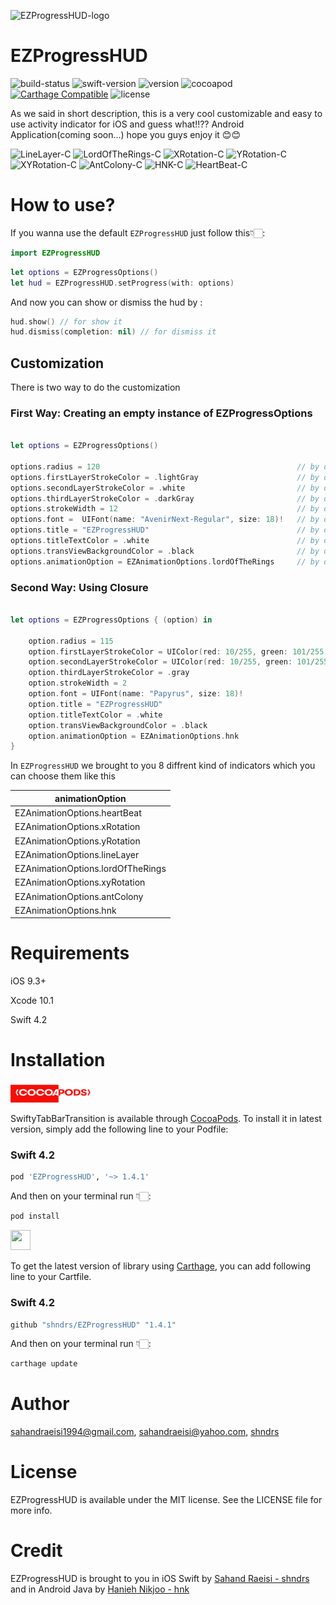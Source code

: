 ![EZProgressHUD-logo](https://user-images.githubusercontent.com/34839080/60944448-19d08680-a2fe-11e9-8381-9d73a56f69ae.png)

# EZProgressHUD

![build-status](https://travis-ci.org/shndrs/EZProgressHUD.svg?branch=master)
![swift-version](https://img.shields.io/badge/Swift-4.2-blueviolet.svg)
![version](https://img.shields.io/cocoapods/v/EZProgressHUD.svg)
![cocoapod](https://img.shields.io/badge/Cocoapods-compatible-4BC51D.svg)
[![Carthage Compatible](https://img.shields.io/badge/Carthage-compatible-4BC51D.svg?style=flat)](https://github.com/Carthage/Carthage)
![license](https://img.shields.io/github/license/shndrs/EZProgressHUD.svg)

As we said in short description, this is a very cool customizable and easy to use activity indicator for iOS and guess what!!?? Android Application(coming soon...) hope you guys enjoy it 😊😊

![LineLayer-C](https://user-images.githubusercontent.com/34839080/60941651-1dabdb00-a2f5-11e9-8522-dee10b79b367.gif)
![LordOfTheRings-C](https://user-images.githubusercontent.com/34839080/60941652-1e447180-a2f5-11e9-9010-20ef3d993f78.gif)
![XRotation-C](https://user-images.githubusercontent.com/34839080/60941654-1e447180-a2f5-11e9-8c9d-194d068d0742.gif)
![YRotation-C](https://user-images.githubusercontent.com/34839080/60941655-1e447180-a2f5-11e9-9945-b68bc371c82a.gif)
![XYRotation-C](https://user-images.githubusercontent.com/34839080/60941656-1edd0800-a2f5-11e9-81b9-e14b5a7ba80d.gif)
![AntColony-C](https://user-images.githubusercontent.com/34839080/60941657-1edd0800-a2f5-11e9-922e-b151fa927c45.gif)
![HNK-C](https://user-images.githubusercontent.com/34839080/60941658-1edd0800-a2f5-11e9-8b22-6c0c8379db26.gif)
![HeartBeat-C](https://user-images.githubusercontent.com/34839080/60941659-1edd0800-a2f5-11e9-8bfa-bc24cff40a6c.gif)

How to use?
=======
If you wanna use the default `EZProgressHUD` just follow this👇🏻:
```Swift
import EZProgressHUD
```
```Swift
let options = EZProgressOptions()
let hud = EZProgressHUD.setProgress(with: options)        
``` 
And now you can show or dismiss the hud by :

```Swift
hud.show() // for show it
hud.dismiss(completion: nil) // for dismiss it
```

## Customization

There is two way to do the customization

### First Way: Creating an empty instance of EZProgressOptions

```Swift

let options = EZProgressOptions()

options.radius = 120                                            // by default is 115
options.firstLayerStrokeColor = .lightGray                      // by default is UIColor(red: 220/255, green: 20/255, blue: 60/255, alpha: 1)
options.secondLayerStrokeColor = .white                         // by default is UIColor(red: 220/255, green: 20/255, blue: 60/255, alpha: 1), FYI it's always transparent ;)
options.thirdLayerStrokeColor = .darkGray                       // by default is .gray
options.strokeWidth = 12                                        // by default is 12.0
options.font =  UIFont(name: "AvenirNext-Regular", size: 18)!   // by default is Papyrus size 18
options.title = "EZProgressHUD"                                 // by default is "Please Wait..."
options.titleTextColor = .white                                 // by default is white
options.transViewBackgroundColor = .black                       // by default is black
options.animationOption = EZAnimationOptions.lordOfTheRings     // by default is EZAnimationOptions.heartBeat

```

### Second Way: Using Closure

```Swift

let options = EZProgressOptions { (option) in

    option.radius = 115                                                                               // by default is 115
    option.firstLayerStrokeColor = UIColor(red: 10/255, green: 101/255, blue: 171/255, alpha: 1.0)    // by default is UIColor(red: 220/255, green: 20/255, blue: 60/255, alpha: 1)
    option.secondLayerStrokeColor = UIColor(red: 10/255, green: 101/255, blue: 171/255, alpha: 1.0)   // by default is UIColor(red: 220/255, green: 20/255, blue: 60/255, alpha: 1), FYI it's always transparent ;)
    option.thirdLayerStrokeColor = .gray                                                              // by default is .gray
    option.strokeWidth = 2                                                                            // by default is 12.0
    option.font = UIFont(name: "Papyrus", size: 18)!                                                  // by default is Papyrus size 18
    option.title = "EZProgressHUD"                                                                    // by default is "Please Wait..."
    option.titleTextColor = .white                                                                    // by default is white
    option.transViewBackgroundColor = .black                                                          // by default is black
    option.animationOption = EZAnimationOptions.hnk                                                   // by default is EZAnimationOptions.heartBeat
}

```

In `EZProgressHUD` we brought to you 8 diffrent kind of indicators which you can choose them like this

| animationOption  | 
| ------------- |     
| EZAnimationOptions.heartBeat   |
| EZAnimationOptions.xRotation  |
| EZAnimationOptions.yRotation  |
| EZAnimationOptions.lineLayer  |
| EZAnimationOptions.lordOfTheRings  |
| EZAnimationOptions.xyRotation  |
| EZAnimationOptions.antColony  |
| EZAnimationOptions.hnk  |

Requirements
=======

<p>iOS 9.3+</p>
<p>Xcode 10.1</p>  
<p>Swift 4.2</p>

Installation
=======

 <img src="https://raw.githubusercontent.com/CocoaPods/shared_resources/master/img/CocoaPods-Logo-Highlight.png" width="128px" height="32px" />

SwiftyTabBarTransition is available through [CocoaPods](https://cocoapods.org/pods/EZProgressHUD). To install
it in latest version, simply add the following line to your Podfile:

### Swift 4.2

```ruby
pod 'EZProgressHUD', '~> 1.4.1'
```
And then on your terminal run 👇🏻:
```bash
pod install
```
<img src="https://raw.githubusercontent.com/Carthage/Carthage/master/Logo/PNG/colored.png" width="32px" height="32px" />


To get the latest version of library using [Carthage](https://github.com/Carthage/Carthage), you can add following line to your Cartfile.

### Swift 4.2

```bash
github "shndrs/EZProgressHUD" "1.4.1"
```
And then on your terminal run 👇🏻:
```bash
carthage update
```
Author
=======
sahandraeisi1994@gmail.com, sahandraeisi@yahoo.com, [shndrs](https://linkedin.com/in/shndrs)

License
=======
EZProgressHUD is available under the MIT license. See the LICENSE file for more info.

Credit
=======
EZProgressHUD is brought to you in iOS Swift by [Sahand Raeisi - shndrs](https://github.com/shndrs) and in Android Java by [Hanieh Nikjoo - hnk](https://github.com/HaniehNikjoo)
